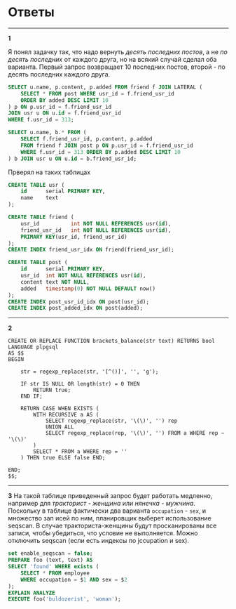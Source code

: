 Ответы
======

* * *
**1**

Я понял задачку так, что надо вернуть  _десять последних постов_, 
а не _по десять последних_ от каждого друга, но на всякий случай 
сделал оба варианта. Первый запрос возвращает 10 последних постов,
второй - по десять последних каждого друга.


```sql
SELECT u.name, p.content, p.added FROM friend f JOIN LATERAL (
    SELECT * FROM post WHERE usr_id = f.friend_usr_id 
    ORDER BY added DESC LIMIT 10
) p ON p.usr_id = f.friend_usr_id 
JOIN usr u ON u.id = f.friend_usr_id
WHERE f.usr_id = 313;
```

```sql
SELECT u.name, b.* FROM (
    SELECT f.friend_usr_id, p.content, p.added 
    FROM friend f JOIN post p ON p.usr_id = f.friend_usr_id
    WHERE f.usr_id = 313 ORDER BY p.added DESC LIMIT 10
) b JOIN usr u ON u.id = b.friend_usr_id;
```

Прверял на таких таблицах
```sql
CREATE TABLE usr (
    id      serial PRIMARY KEY,
    name    text
);

CREATE TABLE friend (
    usr_id          int NOT NULL REFERENCES usr(id),
    friend_usr_id   int NOT NULL REFERENCES usr(id),
    PRIMARY KEY(usr_id, friend_usr_id)
);
CREATE INDEX friend_usr_idx ON friend(friend_usr_id);

CREATE TABLE post (
    id      serial PRIMARY KEY,
    usr_id  int NOT NULL REFERENCES usr(id),
    content text NOT NULL,
    added   timestamp(0) NOT NULL DEFAULT now()
);
CREATE INDEX post_usr_id_idx ON post(usr_id);
CREATE INDEX post_added_idx ON post(added);
```

* * *
**2**

```plpgsql
CREATE OR REPLACE FUNCTION brackets_balance(str text) RETURNS bool
LANGUAGE plpgsql
AS $$
BEGIN

    str = regexp_replace(str, '[^()]', '', 'g');

    IF str IS NULL OR length(str) = 0 THEN
        RETURN true;
    END IF;

    RETURN CASE WHEN EXISTS (
        WITH RECURSIVE a AS (
            SELECT regexp_replace(str, '\(\)', '') rep
            UNION ALL
            SELECT regexp_replace(rep, '\(\)', '') FROM a WHERE rep ~ '\(\)'
        )
        SELECT * FROM a WHERE rep = ''
    ) THEN true ELSE false END;

END;
$$;
```

***
**3**
На такой таблице приведенный запрос будет работать медленно, например
для _тракторист - женщина_ или _нянечка - мужчина_. 
Поскольку в таблице фактически два варианта `occupation` - `sex`, 
и множество зап исей по ним, планировщик выберет использование
seqscan. В случае тракториста-женщины будут просканированы все записи,
чтобы убедиться, что условие не выполняется.
Можно отключить seqscan (если есть индексы по jccupation и sex).

```sql
set enable_seqscan = false;
PREPARE foo (text, text) AS 
SELECT 'found' WHERE exists (
    SELECT * FROM employee 
    WHERE occupation = $1 AND sex = $2
);
EXPLAIN ANALYZE
EXECUTE foo('buldozerist', 'woman');
```



